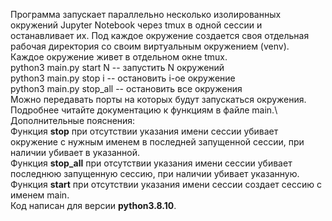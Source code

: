 Программа запускает параллельно несколько изолированных окружений Jupyter Notebook через tmux в одной сессии и останавливает их.
Под каждое окружение создается своя отдельная рабочая директория со своим виртуальным окружением (venv).\
Каждое окружение живет в отдельном окне tmux.\
python3 main.py start N -- запустить N окружений \
python3 main.py stop i -- остановить i-ое окружение \
python3 main.py stop_all -- остановить все окружения \
Можно передавать порты на которых будут запускаться окружения. \
Подробнее читайте документацию к функциям в файле main.\ 
\
Дополнительные пояснения:\
Функция **stop** при отсутствии указания имени сессии убивает 
окружение с нужным именем в последней запущенной сессии, при наличии убивает в указанной. \
Функция **stop_all** при отсутствии указания имени сессии убивает последнюю запущенную сессию, 
при наличии убивает указанную. \
Функция **start** при отсутствии указания имени сессии создает сессию с именем main. \
Код написан для версии **python3.8.10**.
